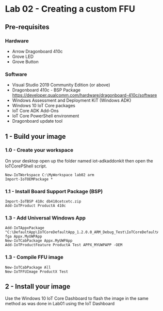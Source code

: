# Lab 02 - Creating a custom FFU

## Pre-requisites
### Hardware
* Arrow Dragonboard 410c
* Grove LED
* Grove Button

### Software
* Visual Studio 2019 Community Edition (or above)
* Dragonboard 410c - BSP Package https://developer.qualcomm.com/hardware/dragonboard-410c/software
* Windows Assessment and Deployment KiT (Windows ADK)
* Windows 10 IoT Core packages
* IoT Core ADK Add-Ons
* IoT Core PowerShell environment
* Dragonboard update tool

## 1 - Build your image

### 1.0 - Create your workspace
On your desktop open up the folder named iot-adkaddonkit then open the IoTCorePShell script. 

```
New-IoTWorkspace C:\MyWorkspace lab02 arm
Import-IoTOEMPackage *
```

### 1.1 - Install Board Support Package (BSP)

```
Import-IoTBSP 410c db410cetcetc.zip
Add-IoTProduct ProductA 410c
```

### 1.3 - Add Universal Windows App

```
Add-IoTAppxPackage "C:\DefaultApp\IoTCoreDefaultApp_1.2.0.0_ARM_Debug_Test\IoTCoreDefaultApp_1.2.0.0_ARM_Debug_Test.appx" fga Appx.MyUWPApp
New-IoTCabPackage Appx.MyUWPApp
Add-IoTProductFeature ProductA Test APPX_MYUWPAPP -OEM
```

### 1.3 - Compile FFU image

```
New-IoTCabPackage All
New-IoTFFUImage ProductX Test
```

## 2 - Install your image

Use the Windows 10 IoT Core Dashboard to flash the image in the same method as was done in Lab01 using the IoT Dashboard